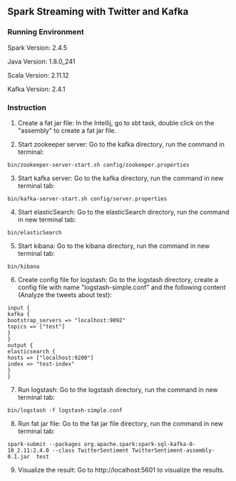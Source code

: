 ## Spark Streaming with Twitter and Kafka



### Running Environment

Spark Version: 2.4.5

Java Version: 1.8.0_241

Scala Version: 2.11.12

Kafka Version: 2.4.1



### Instruction

1. Create a fat jar file:
  In the Intellij, go to sbt task, double click on the "assembly" to create a fat jar file. 

2. Start zookeeper server:
  Go to the kafka directory, run the command in terminal:

  ```  shell
  bin/zookeeper-server-start.sh config/zookeeper.properties
  ```

3. Start kafka server:
  Go to the kafka directory, run the command in new terminal tab:

  ``` shell
  bin/kafka-server-start.sh config/server.properties
  ```

4. Start elasticSearch:
  Go to the elasticSearch directory, run the command in new terminal tab:

  ``` shell
  bin/elasticSearch
  ```

5. Start kibana:
  Go to the kibana directory, run the command in new terminal tab:

  ``` shell
  bin/kibana
  ```

6. Create config file for logstash:
  Go to the logstash directory, create a config file with name "logstash-simple.conf" and the following content (Analyze the tweets about test):

  ``` shell 
  input {
  kafka {
  bootstrap_servers => "localhost:9092"
  topics => ["test"]
  }
  }
  output {
  elasticsearch {
  hosts => ["localhost:9200"]
  index => "test-index"
  }
  }
  ```

7. Run logstash:
  Go to the logstash directory, run the command in new terminal tab:

  ``` shell 
  bin/logstash -f logstash-simple.conf
  ```

8. Run fat jar file:
  Go to the fat jar file directory, run the command in new terminal tab:

  ``` shell
  spark-submit --packages org.apache.spark:spark-sql-kafka-0-10_2.11:2.4.0 --class TwitterSentiment TwitterSentiment-assembly-0.1.jar  test
  ```

  

9. Visualize the result:
  Go to http://localhost:5601 to visualize the results.